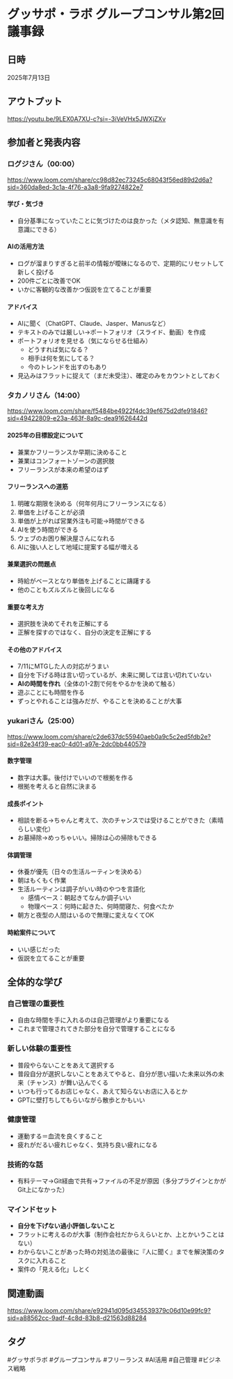 # グッサポ・ラボ グループコンサル第2回議事録

## 日時
2025年7月13日

## アウトプット
https://youtu.be/9LEX0A7XU-c?si=-3iVeVHx5JWXjZXv

## 参加者と発表内容

### ログジさん（00:00）
https://www.loom.com/share/cc98d82ec73245c68043f56ed89d2d6a?sid=360da8ed-3c1a-4f76-a3a8-9fa9274822e7

#### 学び・気づき
- 自分基準になっていたことに気づけたのは良かった（メタ認知、無意識を有意識にできる）

#### AIの活用方法
- ログが溜まりすぎると前半の情報が曖昧になるので、定期的にリセットして新しく投げる
- 200件ごとに改善でOK
- いかに客観的な改善かつ仮説を立てることが重要

#### アドバイス
- AIに聞く（ChatGPT、Claude、Jasper、Manusなど）
- テキストのみでは厳しい→ポートフォリオ（スライド、動画）を作成
- ポートフォリオを見せる（気にならせる仕組み）
  - どうすれば気になる？
  - 相手は何を気にしてる？
  - 今のトレンドを出すのもあり
- 見込みはフラットに捉えて（まだ未受注）、確定のみをカウントとしておく

### タカノリさん（14:00）
https://www.loom.com/share/f5484be4922f4dc39ef675d2dfe91846?sid=49422809-e23a-463f-8a9c-dea91626442d

#### 2025年の目標設定について
- 兼業かフリーランスか早期に決めること
- 兼業はコンフォートゾーンの選択肢
- フリーランスが本来の希望のはず

#### フリーランスへの道筋
1. 明確な期限を決める（何年何月にフリーランスになる）
2. 単価を上げることが必須
3. 単価が上がれば営業外注も可能→時間ができる
4. AIを使う時間ができる
5. ウェブのお困り解決屋さんになれる
6. AIに強い人として地域に提案する幅が増える

#### 兼業選択の問題点
- 時給がベースとなり単価を上げることに躊躇する
- 他のこともズルズルと後回しになる

#### 重要な考え方
- 選択肢を決めてそれを正解にする
- 正解を探すのではなく、自分の決定を正解にする

#### その他のアドバイス
- 7/11にMTGした人の対応がうまい
- 自分を下げる時は言い切っているが、未来に関しては言い切れていない
- **AIの時間を作れ**（全体の1-2割で何をやるかを決めて触る）
- 遊ぶことにも時間を作る
- ずっとやれることは強みだが、やることを決めることが大事

### yukariさん（25:00）
https://www.loom.com/share/c2de637dc55940aeb0a9c5c2ed5fdb2e?sid=82e34f39-eac0-4d01-a97e-2dc0bb440579

#### 数字管理
- 数字は大事。後付けでいいので根拠を作る
- 根拠を考えると自然に決まる

#### 成長ポイント
- 相談を断る→ちゃんと考えて、次のチャンスでは受けることができた（素晴らしい変化）
- お墓掃除→めっちゃいい。掃除は心の掃除もできる

#### 体調管理
- 休養が優先（日々の生活ルーティンを決める）
- 朝はもくもく作業
- 生活ルーティンは調子がいい時のやつを言語化
  - 感情ベース：朝起きてなんか調子いい
  - 物理ベース：何時に起きた、何時間寝た、何食べたか
- 朝方と夜型の人間はいるので無理に変えなくてOK

#### 時給案件について
- いい感じだった
- 仮説を立てることが重要

## 全体的な学び

### 自己管理の重要性
- 自由な時間を手に入れるのは自己管理がより重要になる
- これまで管理されてきた部分を自分で管理することになる

### 新しい体験の重要性
- 普段やらないことをあえて選択する
- 普段自分が選択しないことをあえてやると、自分が思い描いた未来以外の未来（チャンス）が舞い込んでくる
- いつも行ってるお店じゃなく、あえて知らないお店に入るとか
- GPTに壁打ちしてもらいながら散歩とかもいい

### 健康管理
- 運動する＝血流を良くすること
- 疲れがだるい疲れじゃなく、気持ち良い疲れになる

### 技術的な話
- 有料テーマ→Git経由で共有→ファイルの不足が原因（多分プラグインとかがGit上になかった）

### マインドセット
- **自分を下げない過小評価しないこと**
- フラットに考えるのが大事（制作会社だからえらいとか、上とかいうことはない）
- わからないことがあった時の対処法の最後に『人に聞く』までを解決策のタスクに入れること
- 案件の「見える化」しとく

## 関連動画
https://www.loom.com/share/e92941d095d345539379c06d10e99fc9?sid=a88562cc-9adf-4c8d-83b8-d21563d88284

## タグ
#グッサポラボ #グループコンサル #フリーランス #AI活用 #自己管理 #ビジネス戦略